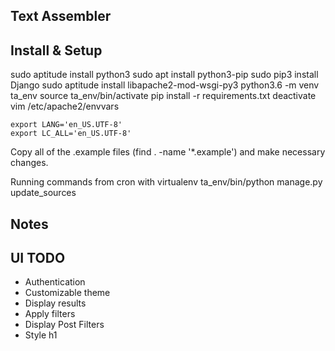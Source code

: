 Text Assembler
--------------



Install & Setup
---------------
sudo aptitude install python3
sudo apt install python3-pip
sudo pip3 install Django
sudo aptitude install libapache2-mod-wsgi-py3
python3.6 -m venv ta_env
source ta_env/bin/activate
pip install -r requirements.txt
deactivate
vim /etc/apache2/envvars
```
export LANG='en_US.UTF-8'
export LC_ALL='en_US.UTF-8'
```

Copy all of the .example files (find . -name '*.example') and make necessary changes.

Running commands from cron with virtualenv
ta_env/bin/python manage.py update_sources

Notes
--------------


UI TODO
-------
* Authentication
* Customizable theme
* Display results
* Apply filters
* Display Post Filters
* Style h1

